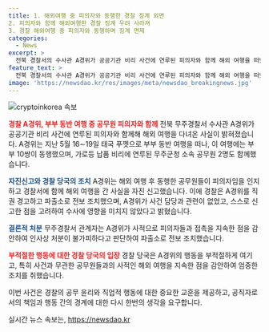 ```yaml
---
title: 1. 해외여행 중 피의자와 동행한 경찰 징계 외면
2. 피의자와 함께 해외여행한 경찰 징계 우려 사라져
3. 경찰 해외여행 중 피의자와 동행하며 징계 면제
categories:
  - News
excerpt: >
  전북 경찰서의 수사관 A경위가 공공기관 비리 사건에 연루된 피의자와 함께 해외 여행을 떠났다가 귀국 후 자진신고한 사실이 밝혀졌다. A경위와 관련자들은 부부로 10쌍이 동행한 태국 푸껫 여행에 참여했으며, 이 중에는 가로등 납품 비리에 연루된 무주군청 소속 공무원 2명도 있었다. 경찰은 A경위가 사건을 담당하지 않았고, 자진신고를 고려하여 직권 경고 후 파출소로 전보했다. 무주경찰서는 A경위가 수사에 영향을 미치지 않았다고 설명했다.
feature_text: >
  전북 경찰서의 수사관 A경위가 공공기관 비리 사건에 연루된 피의자와 함께 해외 여행을 떠났다가 귀국 후 자진신고한 사실이 밝혀졌다. A경위와 관련자들은 부부로 10쌍이 동행한 태국 푸껫 여행에 참여했으며, 이 중에는 가로등 납품 비리에 연루된 무주군청 소속 공무원 2명도 있었다. 경찰은 A경위가 사건을 담당하지 않았고, 자진신고를 고려하여 직권 경고 후 파출소로 전보했다. 무주경찰서는 A경위가 수사에 영향을 미치지 않았다고 설명했다.
image: 'https://newsdao.kr/res/images/meta/newsdao_breakingnews.jpg'
---
```


<p><img src="https://newsdao.kr/res/images/meta/newsdao_breakingnews.jpg" alt="cryptoinkorea 속보" /></p>

<p><b><span style="color: #ee2323;">경찰 A경위, 부부 동반 여행 중 공무원 피의자와 함께</span></b>
전북 무주경찰서 수사관 A경위가 공공기관 비리 사건에 연루된 피의자와 함께해 해외 여행을 다녀온 사실이 밝혀졌습니다. A경위는 지난 5월 16∼19일 태국 푸껫으로 부부 동반 여행을 떠나, 이 여행에는 부부 10쌍이 동행했으며, 가로등 납품 비리에 연루된 무주군청 소속 공무원 2명도 함께했습니다.</p>

<p><b><span style="color: #1a5490;">자진신고와 경찰 당국의 조치</span></b>
A경위는 해외 여행 후 동행한 공무원들이 피의자임을 인지하고 경찰서에 함께 해외 여행을 간 사실을 자진 신고했습니다. 이에 경찰은 A경위를 직권 경고하고 파출소로 전보 조치했으며, A경위가 사건 담당과 관련이 없었고, 스스로 신고한 점을 고려하여 수사에 영향을 미치지 않았다고 밝혔습니다.</p>

<p><b><span style="color: #1a5490;">결론적 처분</span></b>
무주경찰서 관계자는 A경위가 사적으로 피의자들과 접촉을 지속한 점을 감안하여 인사상 처분이 불가피하다고 판단하여 파출소로 전보 조치했습니다.</p>

<p><b><span style="color: #ee2323;">부적절한 행동에 대한 경찰 당국의 입장</span></b>
경찰 당국은 A경위의 행동을 부적절하게 여기고, 특히 사건과 무관한 공무원들과의 사적인 해외 여행을 지속한 점을 감안하여 엄중한 조치를 취했습니다.</p>

<p>이번 사건은 경찰의 공무 윤리와 직업적 행동에 대한 중요한 교훈을 제공하고, 공직자로서의 책임과 행동 간의 경계에 대한 다시 한번의 생각을 요구합니다.</p>
실시간 뉴스 속보는, <a href="https://newsdao.kr" rel="dofollow">https://newsdao.kr</a>


